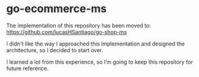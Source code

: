 # go-ecommerce-ms

The implementation of this repository has been moved to: https://github.com/lucasHSantiago/go-shop-ms

I didn't like the way I approached this implementation and designed the architecture, so I decided to start over.

I learned a lot from this experience, so I’m going to keep this repository for future reference.
